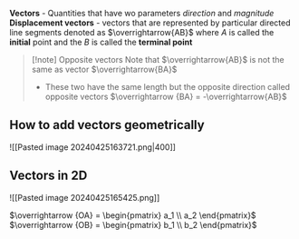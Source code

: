 **Vectors** - Quantities that have wo parameters *direction* and *magnitude*
**Displacement vectors** - vectors that are represented by particular directed line segments denoted as $\overrightarrow{AB}$ where $A$ is called the **initial** point and the $B$ is called the **terminal point**

>[!note] Opposite vectors
>Note that $\overrightarrow{AB}$ is not the same as vector $\overrightarrow{BA}$
>- These two have the same length but the opposite direction called opposite vectors
>$\overrightarrow {BA} = -\overrightarrow{AB}$

## How to add vectors geometrically

![[Pasted image 20240425163721.png|400]]

## Vectors in 2D 
![[Pasted image 20240425165425.png]]

$\overrightarrow {OA} = \begin{pmatrix} a_1 \\ a_2 \end{pmatrix}$
$\overrightarrow {OB} =  \begin{pmatrix} b_1 \\ b_2 \end{pmatrix}$
